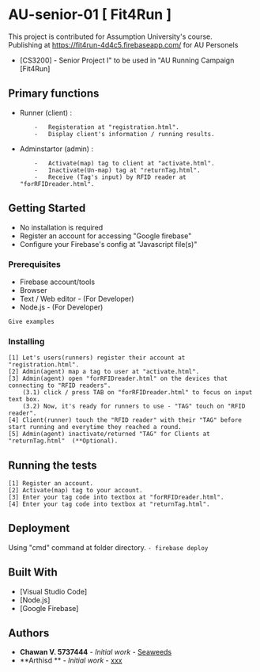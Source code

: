 
# AU-senior-01 [ Fit4Run ]
This project is contributed for Assumption University's course. <br/>
Publishing at https://fit4run-4d4c5.firebaseapp.com/ for AU Personels
-	[CS3200] - Senior Project I" to be used in "AU Running Campaign [Fit4Run] 

##	Primary functions
-	Runner (client) :
	```
		-	Registeration at "registration.html".  
		-	Display client's information / running results.  
	```
-	Adminstartor (admin)	:	
	```
		-	Activate(map) tag to client at "activate.html".  
		-	Inactivate(Un-map) tag at "returnTag.html".  
		-	Receive (Tag's input) by RFID reader at "forRFIDreader.html".  
	```
	
## Getting Started

-	No installation is required
-	Register an account for accessing "Google firebase"
-	Configure your Firebase's config at "Javascript file(s)"

### Prerequisites
-	Firebase account/tools
-	Browser
-	Text / Web editor - (For Developer)
-	Node.js	- (For Developer)

```
Give examples
```

### Installing
```
[1] Let's users(runners) register their account at "registration.html".  
[2] Admin(agent) map a tag to user at "activate.html".  
[3] Admin(agent) open "forRFIDreader.html" on the devices that connecting to "RFID readers".  
	(3.1) click / press TAB on "forRFIDreader.html" to focus on input text box.  
	(3.2) Now, it's ready for runners to use - "TAG" touch on "RFID reader".  
[4] Client(runner) touch the "RFID reader" with their "TAG" before start running and everytime they reached a round.  
[5] Admin(agent) inactivate/returned "TAG" for Clients at "returnTag.html"  (**Optional).  
```

## Running the tests
```
[1] Register an account.  
[2] Activate(map) tag to your account.  
[3] Enter your tag code into textbox at "forRFIDreader.html".  
[4] Enter your tag code into textbox at "returnTag.html".
```
## Deployment

Using "cmd" command at folder directory.
	```
	- firebase deploy
	```

## Built With

* [Visual Studio Code]
* [Node.js]
* [Google Firebase]

## Authors

* **Chawan V. 5737444** - *Initial work* - [Seaweeds](https://github.com/chawanvtp/AU-senior-01)
* **Arthisd ** - *Initial work* - [xxx](https://github.com/chawanvtp/AU-senior-01)
